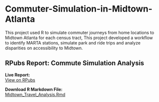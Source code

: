 # Commuter-Simulation-in-Midtown-Atlanta
This project used R to simulate commuter journeys from home locations to Midtown Atlanta for each census tract, This project developed a workflow to identify MARTA stations, simulate park and ride trips and analyze disparities on accessibility to Midtown.

## RPubs Report: Commute Simulation Analysis 
**Live Report:**  
[View on RPubs](https://rpubs.com/srinivaskonreddy315/1245940)

**Download R Markdown File:**  
[Midtown_Travel_Analysis.Rmd](./code/Midtown_Travel_Analysis.Rmd)




